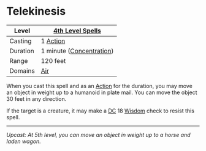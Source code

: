 # Telekinesis

| Level    | [4th Level Spells](4th%20Level%20Spells.md)                        |
| -------- | ------------------------------------------------------------------ |
| Casting  | 1 [Action](../../../../Game%20Procedures/Core%20Procedures/Action.md)                |
| Duration | 1 minute ([Concentration](../../../Spellcasting/Concentration.md)) |
| Range    | 120 feet                                                           |
| Domains  | [Air](../../Spell%20Domains/Air.md)                             |

When you cast this spell and as an [Action](../../../../Game%20Procedures/Core%20Procedures/Action.md) for the duration, you may move an object in weight up to a humanoid in plate mail. You can move the object 30 feet in any direction.

If the target is a creature, it may make a [DC](../../../../Game%20Procedures/Core%20Procedures/DC.md) 18 [Wisdom](../../../../Player%20Characters/The%20Ability%20Scores/Wisdom.md) check to resist this spell.

---
*Upcast: At 5th level, you can move an object in weight up to a horse and laden wagon.*
